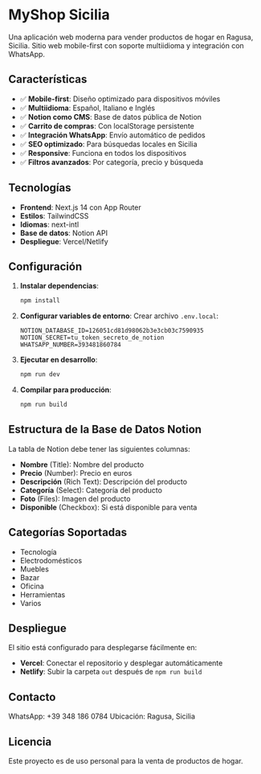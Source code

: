 # MyShop Sicilia

Una aplicación web moderna para vender productos de hogar en Ragusa, Sicilia. Sitio web mobile-first con soporte multiidioma y integración con WhatsApp.

## Características

- ✅ **Mobile-first**: Diseño optimizado para dispositivos móviles
- ✅ **Multiidioma**: Español, Italiano e Inglés
- ✅ **Notion como CMS**: Base de datos pública de Notion
- ✅ **Carrito de compras**: Con localStorage persistente
- ✅ **Integración WhatsApp**: Envío automático de pedidos
- ✅ **SEO optimizado**: Para búsquedas locales en Sicilia
- ✅ **Responsive**: Funciona en todos los dispositivos
- ✅ **Filtros avanzados**: Por categoría, precio y búsqueda

## Tecnologías

- **Frontend**: Next.js 14 con App Router
- **Estilos**: TailwindCSS
- **Idiomas**: next-intl
- **Base de datos**: Notion API
- **Despliegue**: Vercel/Netlify

## Configuración

1. **Instalar dependencias**:
   ```bash
   npm install
   ```

2. **Configurar variables de entorno**:
   Crear archivo `.env.local`:
   ```
   NOTION_DATABASE_ID=126051cd81d98062b3e3cb03c7590935
   NOTION_SECRET=tu_token_secreto_de_notion
   WHATSAPP_NUMBER=393481860784
   ```

3. **Ejecutar en desarrollo**:
   ```bash
   npm run dev
   ```

4. **Compilar para producción**:
   ```bash
   npm run build
   ```

## Estructura de la Base de Datos Notion

La tabla de Notion debe tener las siguientes columnas:

- **Nombre** (Title): Nombre del producto
- **Precio** (Number): Precio en euros
- **Descripción** (Rich Text): Descripción del producto
- **Categoría** (Select): Categoría del producto
- **Foto** (Files): Imagen del producto
- **Disponible** (Checkbox): Si está disponible para venta

## Categorías Soportadas

- Tecnología
- Electrodomésticos
- Muebles
- Bazar
- Oficina
- Herramientas
- Varios

## Despliegue

El sitio está configurado para desplegarse fácilmente en:

- **Vercel**: Conectar el repositorio y desplegar automáticamente
- **Netlify**: Subir la carpeta `out` después de `npm run build`

## Contacto

WhatsApp: +39 348 186 0784
Ubicación: Ragusa, Sicilia

## Licencia

Este proyecto es de uso personal para la venta de productos de hogar. 
